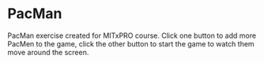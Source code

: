 # PacMan

PacMan exercise created for MITxPRO course. Click one button to add more PacMen to the game, click the other button to start the game to watch them move around the screen.
